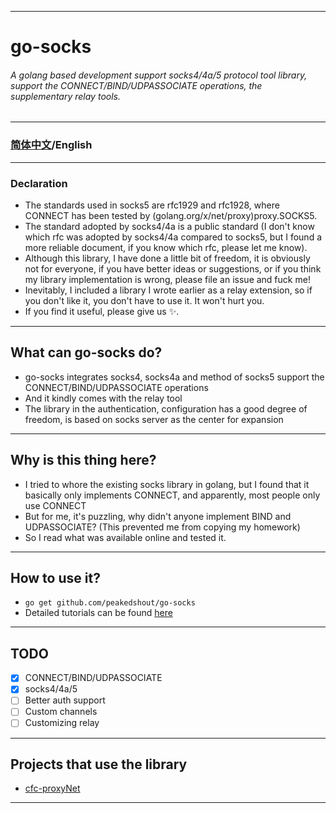 ***
# go-socks
###### *A golang based development support socks4/4a/5 protocol tool library, support the CONNECT/BIND/UDPASSOCIATE operations, the supplementary relay tools.*
***
### [简体中文](./README_CN.md)/English
***
### Declaration
- The standards used in socks5 are rfc1929 and rfc1928, where CONNECT has been tested by (golang.org/x/net/proxy)proxy.SOCKS5.
- The standard adopted by socks4/4a is a public standard (I don't know which rfc was adopted by socks4/4a compared to socks5, but I found a more reliable document, if you know which rfc, please let me know).
- Although this library, I have done a little bit of freedom, it is obviously not for everyone, if you have better ideas or suggestions, or if you think my library implementation is wrong, please file an issue and fuck me!
- Inevitably, I included a library I wrote earlier as a relay extension, so if you don't like it, you don't have to use it. It won't hurt you.
- If you find it useful, please give us ✨.
***
## What can go-socks do?
- go-socks integrates socks4, socks4a and method of socks5 support the CONNECT/BIND/UDPASSOCIATE operations
- And it kindly comes with the relay tool
- The library in the authentication, configuration has a good degree of freedom, is based on socks server as the center for expansion
***
## Why is this thing here?
- I tried to whore the existing socks library in golang, but I found that it basically only implements CONNECT, and apparently, most people only use CONNECT
- But for me, it's puzzling, why didn't anyone implement BIND and UDPASSOCIATE? (This prevented me from copying my homework)
- So I read what was available online and tested it.
***
## How to use it?
- ``go get github.com/peakedshout/go-socks``
- Detailed tutorials can be found [here](./_examples)
***
## TODO
- [x] CONNECT/BIND/UDPASSOCIATE
- [x] socks4/4a/5
- [ ] Better auth support
- [ ] Custom channels
- [ ] Customizing relay
***
## Projects that use the library
- [cfc-proxyNet](https://github.com/peakedshout/cfc-proxyNet)
***